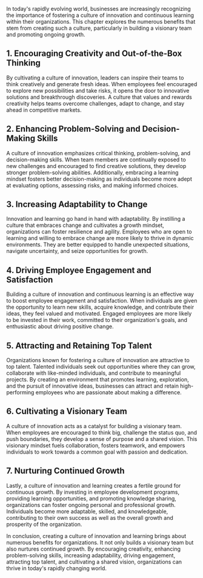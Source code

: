 
In today's rapidly evolving world, businesses are increasingly recognizing the importance of fostering a culture of innovation and continuous learning within their organizations. This chapter explores the numerous benefits that stem from creating such a culture, particularly in building a visionary team and promoting ongoing growth.

## 1\. Encouraging Creativity and Out-of-the-Box Thinking

By cultivating a culture of innovation, leaders can inspire their teams to think creatively and generate fresh ideas. When employees feel encouraged to explore new possibilities and take risks, it opens the door to innovative solutions and breakthrough discoveries. A culture that values and rewards creativity helps teams overcome challenges, adapt to change, and stay ahead in competitive markets.

## 2\. Enhancing Problem-Solving and Decision-Making Skills

A culture of innovation emphasizes critical thinking, problem-solving, and decision-making skills. When team members are continually exposed to new challenges and encouraged to find creative solutions, they develop stronger problem-solving abilities. Additionally, embracing a learning mindset fosters better decision-making as individuals become more adept at evaluating options, assessing risks, and making informed choices.

## 3\. Increasing Adaptability to Change

Innovation and learning go hand in hand with adaptability. By instilling a culture that embraces change and cultivates a growth mindset, organizations can foster resilience and agility. Employees who are open to learning and willing to embrace change are more likely to thrive in dynamic environments. They are better equipped to handle unexpected situations, navigate uncertainty, and seize opportunities for growth.

## 4\. Driving Employee Engagement and Satisfaction

Building a culture of innovation and continuous learning is an effective way to boost employee engagement and satisfaction. When individuals are given the opportunity to learn new skills, acquire knowledge, and contribute their ideas, they feel valued and motivated. Engaged employees are more likely to be invested in their work, committed to their organization's goals, and enthusiastic about driving positive change.

## 5\. Attracting and Retaining Top Talent

Organizations known for fostering a culture of innovation are attractive to top talent. Talented individuals seek out opportunities where they can grow, collaborate with like-minded individuals, and contribute to meaningful projects. By creating an environment that promotes learning, exploration, and the pursuit of innovative ideas, businesses can attract and retain high-performing employees who are passionate about making a difference.

## 6\. Cultivating a Visionary Team

A culture of innovation acts as a catalyst for building a visionary team. When employees are encouraged to think big, challenge the status quo, and push boundaries, they develop a sense of purpose and a shared vision. This visionary mindset fuels collaboration, fosters teamwork, and empowers individuals to work towards a common goal with passion and dedication.

## 7\. Nurturing Continued Growth

Lastly, a culture of innovation and learning creates a fertile ground for continuous growth. By investing in employee development programs, providing learning opportunities, and promoting knowledge sharing, organizations can foster ongoing personal and professional growth. Individuals become more adaptable, skilled, and knowledgeable, contributing to their own success as well as the overall growth and prosperity of the organization.

In conclusion, creating a culture of innovation and learning brings about numerous benefits for organizations. It not only builds a visionary team but also nurtures continued growth. By encouraging creativity, enhancing problem-solving skills, increasing adaptability, driving engagement, attracting top talent, and cultivating a shared vision, organizations can thrive in today's rapidly changing world.
